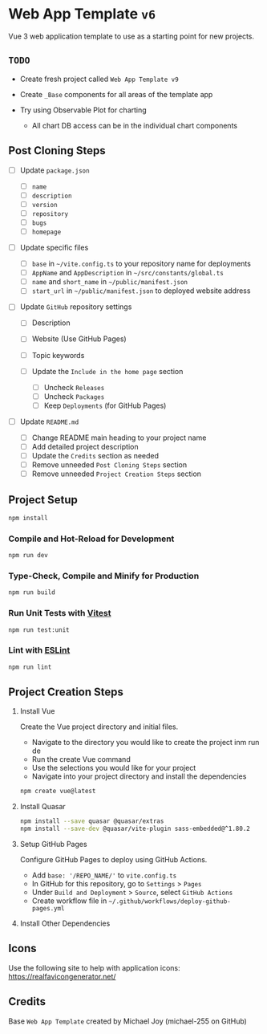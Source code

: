 # Web App Template `v6`

Vue 3 web application template to use as a starting point for new projects.

## `TODO`

- Create fresh project called `Web App Template v9`

- Create `_Base` components for all areas of the template app
- Try using Observable Plot for charting
  - All chart DB access can be in the individual chart components

## Post Cloning Steps

- [ ] Update `package.json`

  - [ ] `name`
  - [ ] `description`
  - [ ] `version`
  - [ ] `repository`
  - [ ] `bugs`
  - [ ] `homepage`

- [ ] Update specific files

  - [ ] `base` in `~/vite.config.ts` to your repository name for deployments
  - [ ] `AppName` and `AppDescription` in `~/src/constants/global.ts`
  - [ ] `name` and `short_name` in `~/public/manifest.json`
  - [ ] `start_url` in `~/public/manifest.json` to deployed website address

- [ ] Update `GitHub` repository settings

  - [ ] Description
  - [ ] Website (Use GitHub Pages)
  - [ ] Topic keywords
  - [ ] Update the `Include in the home page` section

    - [ ] Uncheck `Releases`
    - [ ] Uncheck `Packages`
    - [ ] Keep `Deployments` (for GitHub Pages)

- [ ] Update `README.md`

  - [ ] Change README main heading to your project name
  - [ ] Add detailed project description
  - [ ] Update the `Credits` section as needed
  - [ ] Remove unneeded `Post Cloning Steps` section
  - [ ] Remove unneeded `Project Creation Steps` section

## Project Setup

```sh
npm install
```

### Compile and Hot-Reload for Development

```sh
npm run dev
```

### Type-Check, Compile and Minify for Production

```sh
npm run build
```

### Run Unit Tests with [Vitest](https://vitest.dev/)

```sh
npm run test:unit
```

### Lint with [ESLint](https://eslint.org/)

```sh
npm run lint
```

## Project Creation Steps

1. Install Vue

   Create the Vue project directory and initial files.

   - Navigate to the directory you would like to create the project inm run de
   - Run the create Vue command
   - Use the selections you would like for your project
   - Navigate into your project directory and install the dependencies

   ```sh
   npm create vue@latest
   ```

2. Install Quasar

   ```sh
   npm install --save quasar @quasar/extras
   npm install --save-dev @quasar/vite-plugin sass-embedded@^1.80.2
   ```

3. Setup GitHub Pages

   Configure GitHub Pages to deploy using GitHub Actions.

   - Add `base: '/REPO_NAME/'` to `vite.config.ts`
   - In GitHub for this repository, go to `Settings` > `Pages`
   - Under `Build and Deployment` > `Source`, select `GitHub Actions`
   - Create workflow file in `~/.github/workflows/deploy-github-pages.yml`

4. Install Other Dependencies

## Icons

Use the following site to help with application icons:
<https://realfavicongenerator.net/>

## Credits

Base `Web App Template` created by Michael Joy (michael-255 on GitHub)
